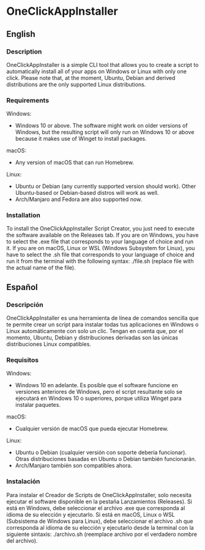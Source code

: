 # OneClickAppInstaller
## English
### Description
OneClickAppInstaller is a simple CLI tool that allows you to create a script to automatically install all of your apps on Windows or Linux with only one click. Please note that, at the moment, Ubuntu, Debian and derived distributions are the only supported Linux distributions.
### Requirements
Windows:

- Windows 10 or above. The software might work on older versions of Windows, but the resulting script will only run on Windows 10 or above because it makes use of Winget to install packages.

macOS:

- Any version of macOS that can run Homebrew.

Linux:

- Ubuntu or Debian (any currently supported version should work). Other Ubuntu-based or Debian-based distros will work as well.
- Arch/Manjaro and Fedora are also supported now.

### Installation
To install the OneClickAppInstaller Script Creator, you just need to execute the software available on the Releases tab. If you are on Windows, you have to select the .exe file that corresponds to your language of choice and run it. If you are on macOS, Linux or WSL (Windows Subsystem for Linux), you have to select the .sh file that corresponds to your language of choice and run it from the terminal with the following syntax: ./file.sh (replace file with the actual name of the file).

## Español
### Descripción
OneClickAppInstaller es una herramienta de línea de comandos sencilla que te permite crear un script para instalar todas tus aplicaciones en Windows o Linux automáticamente con solo un clic. Tengan en cuenta que, por el momento, Ubuntu, Debian y distribuciones derivadas son las únicas distribuciones Linux compatibles.
### Requisitos
Windows:

- Windows 10 en adelante. Es posible que el software funcione en versiones anteriores de Windows, pero el script resultante solo se ejecutará en Windows 10 o superiores, porque utiliza Winget para instalar paquetes.

macOS:

- Cualquier versión de macOS que pueda ejecutar Homebrew.

Linux:

- Ubuntu o Debian (cualquier versión con soporte debería funcionar). Otras distribuciones basadas en Ubuntu o Debian también funcionarán.
- Arch/Manjaro también son compatibles ahora.

### Instalación
Para instalar el Creador de Scripts de OneClickAppInstaller, solo necesita ejecutar el software disponible en la pestaña Lanzamientos (Releases). Si está en Windows, debe seleccionar el archivo .exe que corresponda al idioma de su elección y ejecutarlo. Si está en macOS, Linux o WSL (Subsistema de Windows para Linux), debe seleccionar el archivo .sh que corresponda al idioma de su elección y ejecutarlo desde la terminal con la siguiente sintaxis: ./archivo.sh (reemplace archivo por el verdadero nombre del archivo).
